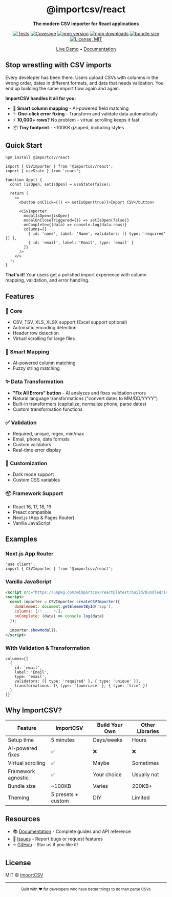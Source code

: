 <div align="center">

# @importcsv/react

**The modern CSV importer for React applications**

[![Tests](https://github.com/importcsv/importcsv/actions/workflows/frontend-tests.yml/badge.svg)](https://github.com/importcsv/importcsv/actions/workflows/frontend-tests.yml)
[![Coverage](https://codecov.io/gh/importcsv/importcsv/branch/main/graph/badge.svg?flag=frontend)](https://codecov.io/gh/importcsv/importcsv)
[![npm version](https://img.shields.io/npm/v/@importcsv/react.svg)](https://www.npmjs.com/package/@importcsv/react)
[![npm downloads](https://img.shields.io/npm/dm/@importcsv/react.svg)](https://www.npmjs.com/package/@importcsv/react)
[![bundle size](https://img.shields.io/bundlephobia/minzip/@importcsv/react)](https://bundlephobia.com/package/@importcsv/react)
[![License: MIT](https://img.shields.io/badge/License-MIT-blue.svg)](./LICENSE)

[Live Demo](https://demo.importcsv.com) • [Documentation](https://docs.importcsv.com)

</div>

## Stop wrestling with CSV imports

Every developer has been there. Users upload CSVs with columns in the wrong order, dates in different formats, and data that needs validation. You end up building the same import flow again and again.

**ImportCSV handles it all for you:**
- 🎯 **Smart column mapping** - AI-powered field matching
- ✨ **One-click error fixing** - Transform and validate data automatically
- ⚡ **10,000+ rows?** No problem - virtual scrolling keeps it fast
- 📦 **Tiny footprint** - ~100KB gzipped, including styles

## Quick Start

```bash
npm install @importcsv/react
```

```tsx
import { CSVImporter } from '@importcsv/react';
import { useState } from 'react';

function App() {
  const [isOpen, setIsOpen] = useState(false);

  return (
    <>
      <button onClick={() => setIsOpen(true)}>Import CSV</button>

      <CSVImporter
        modalIsOpen={isOpen}
        modalOnCloseTriggered={() => setIsOpen(false)}
        onComplete={(data) => console.log(data.rows)}
        columns={[
          { id: 'name', label: 'Name', validators: [{ type: 'required' }] },
          { id: 'email', label: 'Email', type: 'email' }
        ]}
      />
    </>
  );
}
```

**That's it!** Your users get a polished import experience with column mapping, validation, and error handling.

## Features

### 🚀 Core
- CSV, TSV, XLS, XLSX support (Excel support optional)
- Automatic encoding detection
- Header row detection
- Virtual scrolling for large files

### 🎯 Smart Mapping
- AI-powered column matching
- Fuzzy string matching

### ✨ Data Transformation
- **"Fix All Errors" button** - AI analyzes and fixes validation errors
- Natural language transformations ("convert dates to MM/DD/YYYY")
- Built-in transformers (capitalize, normalize phone, parse dates)
- Custom transformation functions

### ✅ Validation
- Required, unique, regex, min/max
- Email, phone, date formats
- Custom validators
- Real-time error display

### 🎨 Customization
- Dark mode support
- Custom CSS variables

### 📦 Framework Support
- React 16, 17, 18, 19
- Preact compatible
- Next.js (App & Pages Router)
- Vanilla JavaScript

## Examples

### Next.js App Router
```tsx
'use client';
import { CSVImporter } from '@importcsv/react';
```

### Vanilla JavaScript
```html
<script src="https://unpkg.com/@importcsv/react@latest/build/bundled/index.umd.js"></script>
<script>
  const importer = CSVImporter.createCSVImporter({
    domElement: document.getElementById('app'),
    columns: [/* ... */],
    onComplete: (data) => console.log(data)
  });

  importer.showModal();
</script>
```

### With Validation & Transformation
```tsx
columns={[
  {
    id: 'email',
    label: 'Email',
    type: 'email',
    validators: [{ type: 'required' }, { type: 'unique' }],
    transformations: [{ type: 'lowercase' }, { type: 'trim' }]
  }
]}
```

## Why ImportCSV?

| Feature | ImportCSV | Build Your Own | Other Libraries |
|---------|-----------|----------------|-----------------|
| Setup time | 5 minutes | Days/weeks | Hours |
| AI-powered fixes | ✅ | ❌ | ❌ |
| Virtual scrolling | ✅ | Maybe | Sometimes |
| Framework agnostic | ✅ | Your choice | Usually not |
| Bundle size | ~100KB | Varies | 200KB+ |
| Theming | 5 presets + custom | DIY | Limited |

## Resources

- 📚 [Documentation](https://docs.importcsv.com) - Complete guides and API reference
- 🐛 [Issues](https://github.com/importcsv/importcsv/issues) - Report bugs or request features
- ⭐ [GitHub](https://github.com/importcsv/importcsv) - Star us if you like it!

## License

MIT © [ImportCSV](https://github.com/importcsv/importcsv)

---

<div align="center">
  <sub>Built with ❤️ for developers who have better things to do than parse CSVs</sub>
</div>